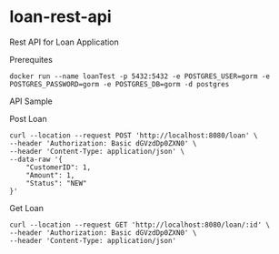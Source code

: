 # loan-rest-api
Rest API for Loan Application


Prerequites 
```
docker run --name loanTest -p 5432:5432 -e POSTGRES_USER=gorm -e POSTGRES_PASSWORD=gorm -e POSTGRES_DB=gorm -d postgres
```


API Sample

Post Loan
```
curl --location --request POST 'http://localhost:8080/loan' \
--header 'Authorization: Basic dGVzdDp0ZXN0' \
--header 'Content-Type: application/json' \
--data-raw '{
    "CustomerID": 1,
    "Amount": 1,
    "Status": "NEW"
}'
```


Get Loan
```
curl --location --request GET 'http://localhost:8080/loan/:id' \
--header 'Authorization: Basic dGVzdDp0ZXN0' \
--header 'Content-Type: application/json'
```